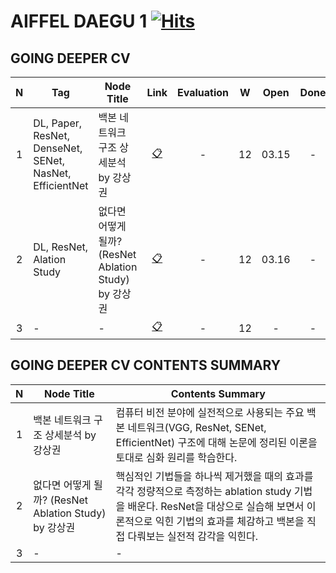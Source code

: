 # AIFFEL DAEGU 1 [![Hits](https://hits.seeyoufarm.com/api/count/incr/badge.svg?url=https%3A%2F%2Fgithub.com%2FHRPzz%2FAIFFEL%2Ftree%2Fmain%2FGOING_DEEPER_CV&count_bg=%2379C83D&title_bg=%23555555&icon=&icon_color=%23E7E7E7&title=hits&edge_flat=false)](https://hits.seeyoufarm.com)

## GOING DEEPER CV

|N|Tag|Node Title|Link|Evaluation|W|Open|Done|
|:---:|---|---|:---:|:---:|:---:|:---:|:---:|
|1|DL, Paper, ResNet, DenseNet, SENet, NasNet, EfficientNet|백본 네트워크 구조 상세분석 by 강상권|[📋](Node_01/README.md)|-|12|03.15|-|
|2|DL, ResNet, Alation Study|없다면 어떻게 될까? (ResNet Ablation Study) by 강상권|[📋](Node_02/README.md)|-|12|03.16|-|
|3|-|-|[📋]()|-|12|-|-|

## GOING DEEPER CV CONTENTS SUMMARY

|N|Node Title|Contents Summary|
|:---:|---|---|
|1|백본 네트워크 구조 상세분석 by 강상권|컴퓨터 비전 분야에 실전적으로 사용되는 주요 백본 네트워크(VGG, ResNet, SENet, EfficientNet) 구조에 대해 논문에 정리된 이론을 토대로 심화 원리를 학습한다.|
|2|없다면 어떻게 될까? (ResNet Ablation Study) by 강상권|핵심적인 기법들을 하나씩 제거했을 때의 효과를 각각 정량적으로 측정하는 ablation study 기법을 배운다. ResNet을 대상으로 실습해 보면서 이론적으로 익힌 기법의 효과를 체감하고 백본을 직접 다뤄보는 실전적 감각을 익힌다.|
|3|-|-|
